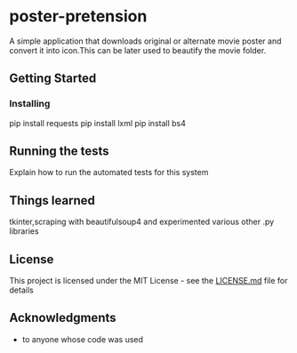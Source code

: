 # poster-pretension

A simple application that downloads original or alternate movie poster and convert it into icon.This can be later used to beautify the movie folder.

## Getting Started




### Installing

pip install requests
pip install lxml
pip install bs4

## Running the tests

Explain how to run the automated tests for this system

## Things learned

tkinter,scraping with beautifulsoup4 and experimented various other .py libraries


## License

This project is licensed under the MIT License - see the [LICENSE.md](LICENSE.md) file for details

## Acknowledgments

* to anyone whose code was used 


